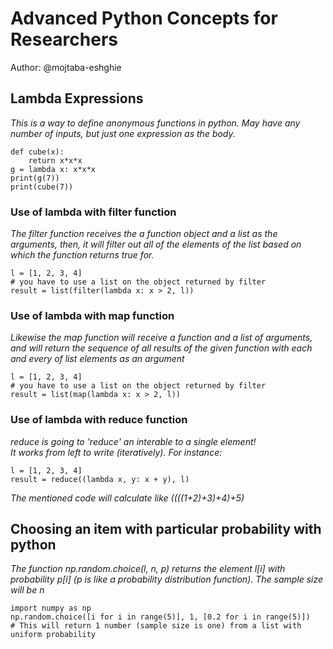 # Advanced Python Concepts for Researchers
Author: @mojtaba-eshghie

## Lambda Expressions
*This is a way to define anonymous functions in python.
May have any number of inputs, but just one expression as the body.* 

    def cube(x):
        return x*x*x 
    g = lambda x: x*x*x 
    print(g(7))
    print(cube(7)) 



### Use of lambda with filter function
*The filter function receives the a function object and a list as the arguments, then, it will filter out all of the elements of the list based on which the function returns true for.*

    l = [1, 2, 3, 4]
    # you have to use a list on the object returned by filter
    result = list(filter(lambda x: x > 2, l))

### Use of lambda with map function

*Likewise the map function will receive a function and a list of arguments, and will return the sequence of all results of the given function with each and every of list elements as an argument*

    l = [1, 2, 3, 4]
    # you have to use a list on the object returned by filter
    result = list(map(lambda x: x > 2, l))

### Use of lambda with reduce function

*reduce is going to 'reduce' an interable to a single element! \
It works from left to write (iteratively). For instance:*

    l = [1, 2, 3, 4]
    result = reduce((lambda x, y: x + y), l)

*The mentioned code will calculate like ((((1+2)+3)+4)+5)*


## Choosing an item with particular probability with python
*The function np.random.choice(l, n, p) returns the element l[i] with probability p[i] (p is like a probability distribution function). The sample size will be n*

    import numpy as np
    np.random.choice([i for i in range(5)], 1, [0.2 for i in range(5)])
    # This will return 1 number (sample size is one) from a list with uniform probability
    